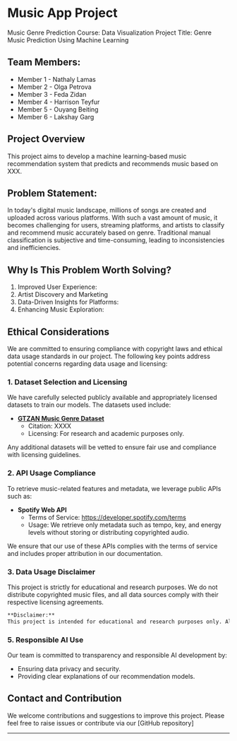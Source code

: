 # Music App Project 

Music Genre Prediction
Course: Data Visualization
Project Title: Genre Music Prediction Using Machine Learning

## Team Members: 
- Member 1 - Nathaly Lamas
- Member 2 - Olga Petrova
- Member 3 - Feda Zidan
- Member 4 - Harrison Teyfur
- Member 5 - Ouyang Beiting
- Member 6 - Lakshay Garg

## Project Overview
This project aims to develop a machine learning-based music recommendation system that predicts and recommends music based on XXX. 

## Problem Statement:
In today's digital music landscape, millions of songs are created and uploaded across various platforms. With such a vast amount of music, it becomes challenging for users, streaming platforms, and artists to classify and recommend music accurately based on genre. Traditional manual classification is subjective and time-consuming, leading to inconsistencies and inefficiencies.

## Why Is This Problem Worth Solving?
1. Improved User Experience:
2. Artist Discovery and Marketing
3. Data-Driven Insights for Platforms:
4. Enhancing Music Exploration:

## Ethical Considerations
We are committed to ensuring compliance with copyright laws and ethical data usage standards in our project. The following key points address potential concerns regarding data usage and licensing:

### 1. **Dataset Selection and Licensing**
We have carefully selected publicly available and appropriately licensed datasets to train our models. The datasets used include:

- **[GTZAN Music Genre Dataset](https://www.kaggle.com/datasets/andradaolteanu/gtzan-dataset-music-genre-classification)**  
  - Citation: XXXX
  - Licensing: For research and academic purposes only.

Any additional datasets will be vetted to ensure fair use and compliance with licensing guidelines.

### 2. **API Usage Compliance**
To retrieve music-related features and metadata, we leverage public APIs such as:

- **Spotify Web API**  
  - Terms of Service: https://developer.spotify.com/terms
  - Usage: We retrieve only metadata such as tempo, key, and energy levels without storing or distributing copyrighted audio.

We ensure that our use of these APIs complies with the terms of service and includes proper attribution in our documentation.

### 3. **Data Usage Disclaimer**
This project is strictly for educational and research purposes. We do not distribute copyrighted music files, and all data sources comply with their respective licensing agreements.

```markdown
**Disclaimer:**
This project is intended for educational and research purposes only. All data used complies with publicly available datasets, and no copyrighted materials are redistributed. The recommendations are based on feature analysis provided by legal sources such as Spotify API and public domain datasets.
```

### 5. **Responsible AI Use**
Our team is committed to transparency and responsible AI development by:

- Ensuring data privacy and security.
- Providing clear explanations of our recommendation models.

## Contact and Contribution
We welcome contributions and suggestions to improve this project. Please feel free to raise issues or contribute via our [GitHub repository]

---






